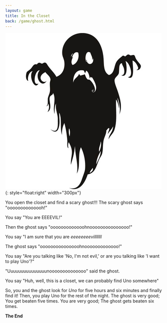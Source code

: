 ```yaml
---
layout: game
title: In the Closet
back: /game/ghost.html
---
```


![A scary ghost!](/game/images/Ghost.jpg){: style="float:right" width="300px"}

You open the closet and find a scary ghost!!! The scary ghost says "oooooooooooooh!"

You say "You are EEEEVIL!"

Then the ghost says "ooooooooooooohnooooooooooooooo!"

You say "I am sure that you are *eeeeeeeevilllllll*

The ghost says "ooooooooooooooohnooooooooooooo!"

You say "Are you talking like 'No, I'm not evil,' or are you talking like 'I want to play Uno'?"

"Uuuuuuuuuuuuuuunoooooooooooooo" said the ghost.

You say "Huh, well, this is a closet, we can probably find Uno somewhere"

So, you and the ghost look for *Uno* for five hours and six minutes and finally find it! Then, you play Uno for the rest of the night. The ghost is very good; You get beaten five times. You are very good; The ghost gets beaten six times.

**The End**
